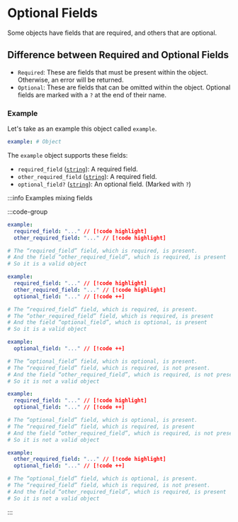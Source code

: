 # Optional Fields

Some objects have fields that are required, and others that are optional.

## Difference between Required and Optional Fields

- `Required`: These are fields that must be present within the object. Otherwise, an error will be returned.
- `Optional`: These are fields that can be omitted within the object. Optional fields are marked with a `?` at the end of their name.

### Example

Let's take as an example this object called `example`.

```yml
example: # Object
```

The `example` object supports these fields:

- `required_field` ([`string`][String]): A required field.
- `other_required_field` ([`string`][String]): A required field.
- `optional_field?` ([`string`][String]): An optional field. (Marked with `?`)

:::info Examples mixing fields

:::code-group

```yml [Object 1 (Valid)]
example:
  required_field: "..." // [!code highlight]
  other_required_field: "..." // [!code highlight]

# The “required_field” field, which is required, is present.
# And the field “other_required_field”, which is required, is present
# So it is a valid object
```

```yml [Object 2 (Valid)]
example:
  required_field: "..." // [!code highlight]
  other_required_field: "..." // [!code highlight]
  optional_field: "..." // [!code ++]

# The “required_field” field, which is required, is present.
# The “other_required_field” field, which is required, is present
# And the field “optional_field”, which is optional, is present
# So it is a valid object
```

```yml [Object 3 (Invalid)]
example:
  optional_field: "..." // [!code ++]

# The “optional_field” field, which is optional, is present.
# The “required_field” field, which is required, is not present.
# And the field “other_required_field”, which is required, is not present
# So it is not a valid object
```

```yml [Object 4 (Invalid)]
example:
  required_field: "..." // [!code highlight]
  optional_field: "..." // [!code ++]

# The “optional_field” field, which is optional, is present.
# The “required_field” field, which is required, is present
# And the field “other_required_field”, which is required, is not present
# So it is not a valid object
```

```yml [Objeto 5 (Inválido)]
example:
  other_required_field: "..." // [!code highlight]
  optional_field: "..." // [!code ++]

# The “optional_field” field, which is optional, is present.
# The “required_field” field, which is required, is not present.
# And the field “other_required_field”, which is required, is present
# So it is not a valid object
```

:::

[String]: /learning/data-types#text-strings-string
